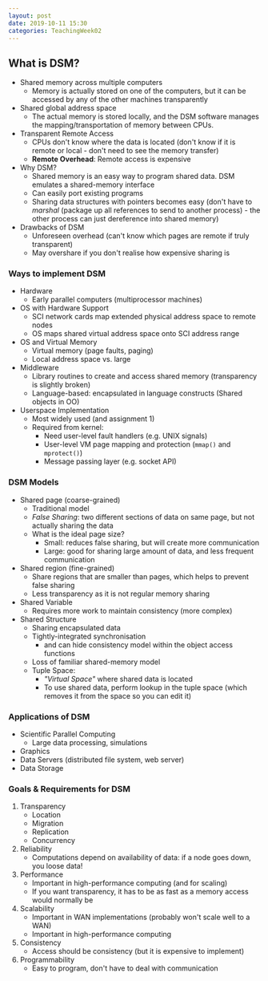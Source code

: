 ```yaml
---
layout: post
date: 2019-10-11 15:30
categories: TeachingWeek02
---
```


## What is DSM?
* Shared memory across multiple computers
    * Memory is actually stored on one of the computers, but it can be accessed by any of the other machines transparently
* Shared global address space
    * The actual memory is stored locally, and the DSM software manages the mapping/transportation of memory between CPUs.
* Transparent Remote Access
    * CPUs don't know where the data is located (don't know if it is remote or local - don't need to see the memory transfer)
    * **Remote Overhead**: Remote access is expensive
* Why DSM?
    * Shared memory is an easy way to program shared data. DSM emulates a shared-memory interface
    * Can easily port existing programs
    * Sharing data structures with pointers becomes easy (don't have to _marshal_ (package up all references to send to another process) - the other process can just dereference into shared memory)
* Drawbacks of DSM
    * Unforeseen overhead (can't know which pages are remote if truly transparent)
    * May overshare if you don't realise how expensive sharing is

### Ways to implement DSM
* Hardware
    * Early parallel computers (multiprocessor machines)
* OS with Hardware Support
    * SCI network cards map extended physical address space to remote nodes
    * OS maps shared virtual address space onto SCI address range
* OS and Virtual Memory
    * Virtual memory (page faults, paging)
    * Local address space vs. large
* Middleware
    * Library routines to create and access shared memory (transparency is slightly broken)
    * Language-based: encapsulated in language constructs (Shared objects in OO)
* Userspace Implementation
    * Most widely used (and assignment 1)
    * Required from kernel:
        * Need user-level fault handlers (e.g. UNIX signals)
        * User-level VM page mapping and protection (`mmap()` and `mprotect()`)
        * Message passing layer (e.g. socket API)

### DSM Models
* Shared page (coarse-grained)
    * Traditional model
    * _False Sharing_: two different sections of data on same page, but not actually sharing the data
    * What is the ideal page size?
        * Small: reduces false sharing, but will create more communication
        * Large: good for sharing large amount of data, and less frequent communication
* Shared region (fine-grained)
    * Share regions that are smaller than pages, which helps to prevent false sharing
    * Less transparency as it is not regular memory sharing
* Shared Variable
    * Requires more work to maintain consistency (more complex)
* Shared Structure
    * Sharing encapsulated data
    * Tightly-integrated synchronisation
        * and can hide consistency model within the object access functions
    * Loss of familiar shared-memory model
    * Tuple Space:
        * _"Virtual Space"_ where shared data is located
        * To use shared data, perform lookup in the tuple space (which removes it from the space so you can edit it)

### Applications of DSM
* Scientific Parallel Computing
    * Large data processing, simulations
* Graphics
* Data Servers (distributed file system, web server)
* Data Storage

### Goals & Requirements for DSM
1. Transparency
    * Location
    * Migration
    * Replication
    * Concurrency
1. Reliability
    * Computations depend on availability of data: if a node goes down, you loose data!
1. Performance
    * Important in high-performance computing (and for scaling)
    * If you want transparency, it has to be as fast as a memory access would normally be
1. Scalability
    * Important in WAN implementations (probably won't scale well to a WAN)
    * Important in high-performance computing
1. Consistency
    * Access should be consistency (but it is expensive to implement)
1. Programmability
    * Easy to program, don't have to deal with communication
